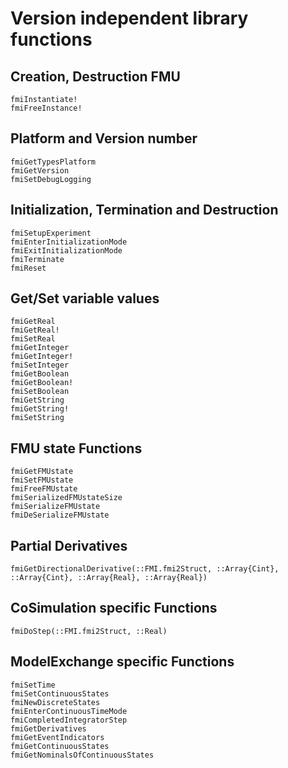 # Version independent library functions

## Creation, Destruction FMU

```@docs
fmiInstantiate!
fmiFreeInstance!
```

## Platform and Version number

```@docs
fmiGetTypesPlatform
fmiGetVersion
fmiSetDebugLogging
```

## Initialization, Termination and Destruction

```@docs
fmiSetupExperiment
fmiEnterInitializationMode
fmiExitInitializationMode
fmiTerminate
fmiReset
```

## Get/Set variable values
```@docs
fmiGetReal
fmiGetReal!
fmiSetReal
fmiGetInteger
fmiGetInteger!
fmiSetInteger
fmiGetBoolean
fmiGetBoolean!
fmiSetBoolean
fmiGetString
fmiGetString!
fmiSetString
```

## FMU state Functions

```@docs
fmiGetFMUstate
fmiSetFMUstate
fmiFreeFMUstate
fmiSerializedFMUstateSize
fmiSerializeFMUstate
fmiDeSerializeFMUstate
```

## Partial Derivatives

```@docs
fmiGetDirectionalDerivative(::FMI.fmi2Struct, ::Array{Cint}, ::Array{Cint}, ::Array{Real}, ::Array{Real})
```

## CoSimulation specific Functions

```@docs
fmiDoStep(::FMI.fmi2Struct, ::Real)
```

## ModelExchange specific Functions

```@docs
fmiSetTime
fmiSetContinuousStates
fmiNewDiscreteStates
fmiEnterContinuousTimeMode
fmiCompletedIntegratorStep
fmiGetDerivatives
fmiGetEventIndicators
fmiGetContinuousStates
fmiGetNominalsOfContinuousStates
```
